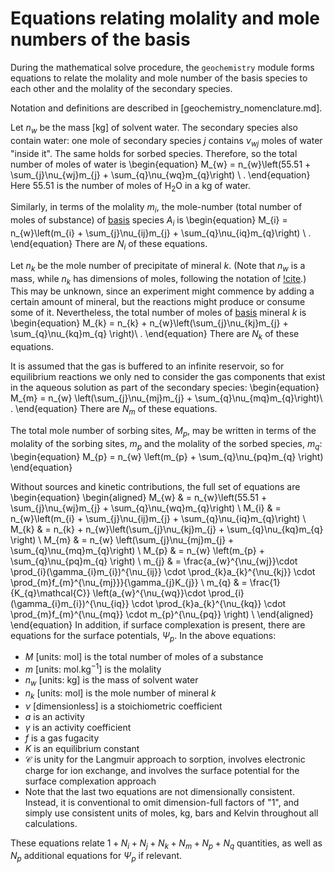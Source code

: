# Equations relating molality and mole numbers of the basis

During the mathematical solve procedure, the `geochemistry` module forms equations to relate the molality and mole number of the basis species to each other and the molality of the secondary species.

Notation and definitions are described in [geochemistry_nomenclature.md].

Let $n_{w}$ be the mass \[kg\] of solvent water.  The secondary species also contain water: one mole of secondary species $j$ contains $\nu_{wj}$ moles of water "inside it".  The same holds for sorbed species.  Therefore, so the total number of moles of water is
\begin{equation}
M_{w} = n_{w}\left(55.51 + \sum_{j}\nu_{wj}m_{j} + \sum_{q}\nu_{wq}m_{q}\right) \ .
\end{equation}
Here $55.51$ is the number of moles of H$_{2}$O in a kg of water.

Similarly, in terms of the molality $m_{i}$, the mole-number (total number of moles of substance) of [basis](basis.md) species $A_{i}$ is
\begin{equation}
M_{i} = n_{w}\left(m_{i} + \sum_{j}\nu_{ij}m_{j} + \sum_{q}\nu_{iq}m_{q}\right) \ .
\end{equation}
There are $N_{i}$ of these equations.

Let $n_{k}$ be the mole number of precipitate of mineral $k$.  (Note that $n_{w}$ is a mass, while $n_{k}$ has dimensions of moles, following the notation of [!cite](bethke_2007).)  This may be unknown, since an experiment might commence by adding a certain amount of mineral, but the reactions might produce or consume some of it.  Nevertheless, the total number of moles of [basis](basis.md) mineral $k$ is
\begin{equation}
M_{k} = n_{k} + n_{w}\left(\sum_{j}\nu_{kj}m_{j} + \sum_{q}\nu_{kq}m_{q} \right)\ .
\end{equation}
There are $N_{k}$ of these equations.

It is assumed that the gas is buffered to an infinite reservoir, so for equilibrium reactions we only ned to consider the gas components that exist in the aqueous solution as part of the secondary species:
\begin{equation}
M_{m} = n_{w} \left(\sum_{j}\nu_{mj}m_{j} + \sum_{q}\nu_{mq}m_{q}\right)\ .
\end{equation}
There are $N_{m}$ of these equations.

The total mole number of sorbing sites, $M_{p}$, may be written in terms of the molality of the sorbing sites, $m_{p}$ and the molality of the sorbed species, $m_{q}$:
\begin{equation}
M_{p} = n_{w} \left(m_{p} + \sum_{q}\nu_{pq}m_{q} \right)
\end{equation}

Without sources and kinetic contributions, the full set of equations are
\begin{equation}
\begin{aligned}
M_{w} & = n_{w}\left(55.51 + \sum_{j}\nu_{wj}m_{j} + \sum_{q}\nu_{wq}m_{q}\right) \\
M_{i} & = n_{w}\left(m_{i} + \sum_{j}\nu_{ij}m_{j} + \sum_{q}\nu_{iq}m_{q}\right) \\
M_{k} & = n_{k} + n_{w}\left(\sum_{j}\nu_{kj}m_{j} + \sum_{q}\nu_{kq}m_{q} \right) \\
M_{m} & = n_{w} \left(\sum_{j}\nu_{mj}m_{j} + \sum_{q}\nu_{mq}m_{q}\right) \\
M_{p} & = n_{w} \left(m_{p} + \sum_{q}\nu_{pq}m_{q} \right) \\
m_{j} & = \frac{a_{w}^{\nu_{wj}}\cdot \prod_{i}(\gamma_{i}m_{i})^{\nu_{ij}} \cdot \prod_{k}a_{k}^{\nu_{kj}} \cdot \prod_{m}f_{m}^{\nu_{mj}}}{\gamma_{j}K_{j}} \\
m_{q} & = \frac{1}{K_{q}\mathcal{C}} \left(a_{w}^{\nu_{wq}}\cdot \prod_{i}(\gamma_{i}m_{i})^{\nu_{iq}} \cdot \prod_{k}a_{k}^{\nu_{kq}} \cdot \prod_{m}f_{m}^{\nu_{mq}} \cdot m_{p}^{\nu_{pq}} \right) \\
\end{aligned}
\end{equation}
In addition, if surface complexation is present, there are equations for the surface potentials, $\Psi_{p}$.  In the above equations:

- $M$ \[units: mol\] is the total number of moles of a substance
- $m$ \[units: mol.kg$^{-1}$\] is the molality
- $n_{w}$ \[units: kg\] is the mass of solvent water
- $n_{k}$ \[units: mol\] is the mole number of mineral $k$
- $\nu$ \[dimensionless\] is a stoichiometric coefficient
- $a$ is an activity
- $\gamma$ is an activity coefficient
- $f$ is a gas fugacity
- $K$ is an equilibrium constant
- $\mathcal{C}$ is unity for the Langmuir approach to sorption, involves electronic charge for ion exchange, and involves the surface potential for the surface complexation approach
- Note that the last two equations are not dimensionally consistent.  Instead, it is conventional to omit dimension-full factors of "1", and simply use consistent units of moles, kg, bars and Kelvin throughout all calculations.

These equations relate $1 + N_{i} + N_{j} + N_{k} + N_{m} + N_{p} + N_{q}$ quantities, as well as $N_{p}$ additional equations for $\Psi_{p}$ if relevant.
